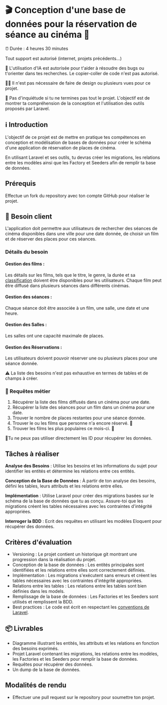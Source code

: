 # 🎬 Conception d'une base de données pour la réservation de séance au cinéma 🎥

⏰ Durée : 4 heures 30 minutes

Tout support est autorisé (internet, projets précédents...)

🤖 L'utilisation d'IA est autorisée pour t'aider à résoudre des bugs ou t'orienter dans tes recherches. Le copier-coller
de code n'est pas autorisé.

👨‍🎨 Il n'est pas nécessaire de faire de design ou plusieurs vues pour ce projet.

🧘 Pas d'inquiétude si tu ne termines pas tout le projet. L'objectif est de montrer ta compréhension de la conception et l'utilisation des outils proposés par Laravel.

## ℹ️ Introduction

L'objectif de ce projet est de mettre en pratique tes compétences en conception et modélisation de bases de
données pour créer le schéma d'une application de réservation de places de cinéma. 

En utilisant Laravel et ses outils,
tu devras créer les migrations, les relations entre les modèles ainsi que les Factory et Seeders afin de remplir ta base
de données.

## Prérequis 

Effectue un fork du repository avec ton compte GitHub pour réaliser le projet.

## 🎯 Besoin client

L'application doit permettre aux utilisateurs de rechercher des séances de cinéma disponibles dans une ville pour une
date donnée, de choisir un film et de réserver des places pour ces séances.

### Détails du besoin

#### Gestion des films :

Les détails sur les films, tels que le titre, le genre, la durée et
sa [classification](https://fr.wikipedia.org/wiki/Commission_de_classification_des_%C5%93uvres_cin%C3%A9matographiques)
doivent être disponibles pour les utilisateurs.
Chaque film peut être diffusé dans plusieurs séances dans différents cinémas.

#### Gestion des séances :

Chaque séance doit être associée à un film, une salle, une date et une heure.

#### Gestion des Salles :

Les salles ont une capacité maximale de places.

#### Gestion des Réservations :

Les utilisateurs doivent pouvoir réserver une ou plusieurs places pour une séance donnée.

⚠️ La liste des besoins n'est pas exhaustive en termes de tables et de champs à créer.

### 🔎 Requêtes métier

1. Récupérer la liste des films diffusés dans un cinéma pour une date.
2. Récupérer la liste des séances pour un film dans un cinéma pour une date.
3. Trouver le nombre de places restantes pour une séance donnée.
4. Trouver le ou les films que personne n'a encore réservé. 🚨
5. Trouver les films les plus populaires ce mois-ci. 🚨

🚨Tu ne peux pas utiliser directement les ID pour récupérer les données.

## Tâches à réaliser

**Analyse des Besoins** : Utilise les besoins et les informations du sujet pour identifier les entités et détermine les relations entre ces entités.

**Conception de la Base de Données** : À partir de ton analyse des besoins, défini les tables, leurs attributs et les relations entre elles.

**Implémentation** : Utilise Laravel pour créer des migrations basées sur le schéma de la base de données que
tu as conçu. Assure-toi que les migrations créent les tables nécessaires avec les contraintes d'intégrité
appropriées.

**Interroger la BDD** : Ecrit des requêtes en utilisant les modèles Eloquent pour récupérer des données.

## Critères d'évaluation

- Versioning : Le projet contient un historique git montrant une progression dans la réalisation du projet.
- Conception de la base de données : Les entités principales sont identifiées et les relations entre elles
  sont correctement définies.
- Implémentation : Les migrations s'exécutent sans erreurs et créent les tables nécessaires avec
  les contraintes d'intégrité appropriées.
- Relations entre les tables : Les relations entre les tables sont bien définies dans les models.
- Remplissage de la base de données : Les Factories et les Seeders sont utilisés et remplissent la BDD.
- Best practices : Le code est écrit en respectant
  les [conventions de Laravel](https://github.com/alexeymezenin/laravel-best-practices).

## 📦 Livrables

- Diagramme illustrant les entités, les attributs et les relations en fonction des besoins exprimés.
- Projet Laravel contenant les migrations, les relations entre les modèles, les Factories et les Seeders pour remplir la
  base de données.
- Requêtes pour récupérer des données.
- Un dump de la base de données.

## Modalités de rendu

- Effectuer une pull request sur le repository pour soumettre ton projet.

